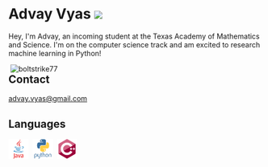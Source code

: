 # Advay Vyas ![](https://visitor-badge.glitch.me/badge?page_id=boltstrike77.boltstrike77)

Hey, I'm Advay, an incoming student at the Texas Academy of Mathematics and Science. I'm on the computer science track and am excited to research machine learning in Python! 

<img align="right" src="https://github-readme-stats.vercel.app/api?username=boltstrike77&show_icons=true&theme=algolia" alt="boltstrike77" width="500" mb="12px" />

## Contact

[advay.vyas@gmail.com](mailto:advay.vyas@gmail.com)

## Languages

<div>
  <img src="https://github.com/devicons/devicon/blob/master/icons/java/java-original-wordmark.svg" title="Java" alt="Java" width="40" height="40"/>&nbsp;
  <img src="https://github.com/devicons/devicon/blob/master/icons/python/python-original-wordmark.svg" title="Python" alt="Python" width="40" height="40"/>&nbsp;
  <img src="https://github.com/devicons/devicon/blob/master/icons/cplusplus/cplusplus-original.svg" title="C++" alt="C++" width="40" height="40"/>&nbsp;
</div>
